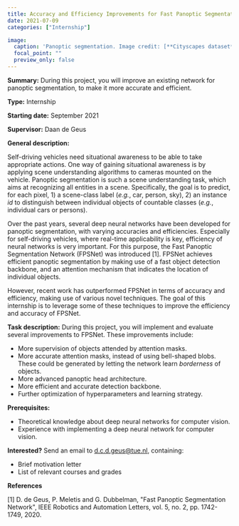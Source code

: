 ```yaml
---
title: Accuracy and Efficiency Improvements for Fast Panoptic Segmentation
date: 2021-07-09
categories: ["Internship"]

image:
  caption: 'Panoptic segmentation. Image credit: [**Cityscapes dataset**](https://www.cityscapes-dataset.com/)'
  focal_point: ""
  preview_only: false
---
```


**Summary:** During this project, you will improve an existing network for panoptic segmentation, to make it more accurate and efficient.

<!--more-->
**Type:** Internship

**Starting date:** September 2021

**Supervisor:** Daan de Geus

**General description:**

Self-driving vehicles need situational awareness to be able to take appropriate actions. One way of gaining situational awareness is by applying scene understanding algorithms to cameras mounted on the vehicle. Panoptic segmentation is such a scene understanding task, which aims at recognizing all entities in a scene. Specifically, the goal is to predict, for each pixel, 1) a scene-class label (_e.g._, car, person, sky), 2) an instance _id_ to distinguish between individual objects of countable classes (_e.g._, individual cars or persons).

Over the past years, several deep neural networks have been developed for panoptic segmentation, with varying accuracies and efficiencies. Especially for self-driving vehicles, where real-time applicability is key, efficiency of neural networks is very important. For this purpose, the Fast Panoptic Segmentation Network (FPSNet) was introduced [1].
FPSNet achieves efficient panoptic segmentation by making use of a fast object detection backbone, and an attention mechanism that indicates the location of individual objects. 

However, recent work has outperformed FPSNet in terms of accuracy and efficiency, making use of various novel techniques. The goal of this internship is to leverage some of these techniques to improve the efficiency and accuracy of FPSNet.

**Task description:**
During this project, you will implement and evaluate several improvements to FPSNet. These improvements include:
- More supervision of objects attended by attention masks.
- More accurate attention masks, instead of using bell-shaped blobs. These could be generated by letting the network learn _borderness_ of objects.
- More advanced panoptic head architecture.
- More efficient and accurate detection backbone.
- Further optimization of hyperparameters and learning strategy.

**Prerequisites:**
- Theoretical knowledge about deep neural networks for computer vision.
- Experience with implementing a deep neural network for computer vision.

**Interested?** Send an email to d.c.d.geus@tue.nl, containing:
- Brief motivation letter
- List of relevant courses and grades


**References**

[1] D. de Geus, P. Meletis and G. Dubbelman, "Fast Panoptic Segmentation Network", IEEE Robotics and Automation Letters, vol. 5, no. 2, pp. 1742-1749, 2020.
